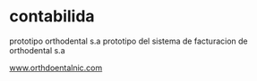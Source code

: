 # contabilida
prototipo orthodental s.a
prototipo del sistema de facturacion de orthodental s.a

www.orthdoentalnic.com
